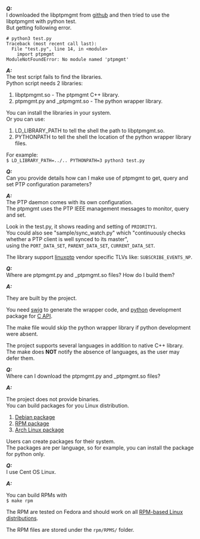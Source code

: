 <!-- SPDX-License-Identifier: GFDL-1.3-no-invariants-or-later
     SPDX-FileCopyrightText: Copyright © 2022 Erez Geva <ErezGeva2@gmail.com> -->
***Q:***  
I downloaded the libptpmgmt from [github](https://github.com/erezgeva/libptpmgmt/releases)
 and then tried to use the libptpmgmt with python test.  
But getting following error.

```
# python3 test.py
Traceback (most recent call last):
  File "test.py", line 14, in <module>
    import ptpmgmt
ModuleNotFoundError: No module named 'ptpmgmt'
```

***A:***  
The test script fails to find the libraries.  
Python script needs 2 libraries:  
 1. libptpmgmt.so - The ptpmgmt C++ library.  
 2. ptpmgmt.py and _ptpmgmt.so - The python wrapper library.

You can install the libraries in your system.  
Or you can use:  
 1. LD_LIBRARY_PATH to tell the shell the path to libptpmgmt.so.  
 2. PYTHONPATH to tell the shell the location of the python wrapper library files.

For example:  
`$ LD_LIBRARY_PATH=../.. PYTHONPATH=3 python3 test.py`


***Q:***  
Can you provide details how can I make use of ptpmgmt to get, query and set PTP configuration parameters?

***A:***  
The PTP daemon comes with its own configuration.  
The ptpmgmt uses the PTP IEEE management messages to monitor, query and set.

Look in the test.py, it shows reading and setting of `PRIORITY1`.  
You could also see "sample/sync_watch.py" which 
"continuously checks whether a PTP client is well synced to its master",  
using the `PORT_DATA_SET`, `PARENT_DATA_SET`, `CURRENT_DATA_SET`.

The library support [linuxptp](https://linuxptp.nwtime.org) vendor specific TLVs
like: `SUBSCRIBE_EVENTS_NP`.


***Q:***  
Where are ptpmgmt.py and _ptpmgmt.so files?
How do I build them?

***A:***  

They are built by the project.

You need [swig](https://swig.org/) to generate the wrapper code,
and [python](https://www.python.org) development package for [C API](https://docs.python.org/3/c-api/index.html).

The make file would skip the python wrapper library if python development were absent.

The project supports several languages in addition to native C++ library.  
The make does **NOT** notify the absence of languages, as the user may defer them.


***Q:***  
Where can I download the ptpmgmt.py and _ptpmgmt.so files?

***A:***  

The project does not provide binaries.  
You can build packages for you Linux distribution.  
 1. [Debian package](https://wiki.debian.org/deb)  
 2. [RPM package](https://rpm.org/)  
 3. [Arch Linux package](https://wiki.archlinux.org/title/creating_packages)  

Users can create packages for their system.  
The packages are per language, so for example, you can install the package for python only.


***Q:***  
I use Cent OS Linux.

***A:***  

You can build RPMs with  
`$ make rpm`

The RPM are tested on Fedora and should work on all [RPM-based Linux distributions](https://en.wikipedia.org/wiki/List_of_Linux_distributions#RPM-based).

The RPM files are stored under the `rpm/RPMS/` folder.
